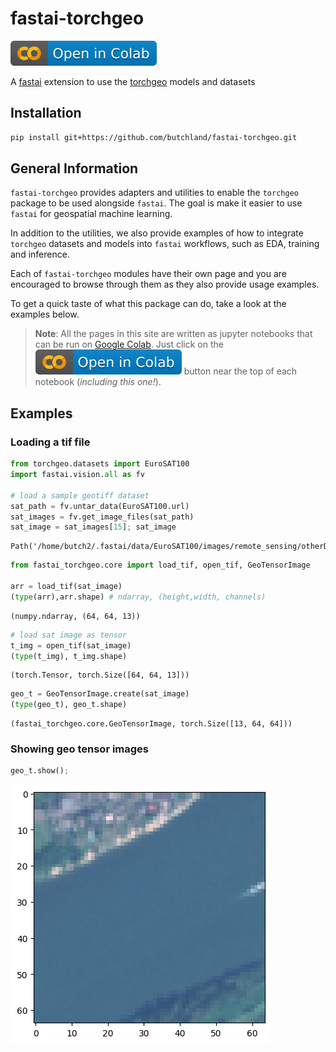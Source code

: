 fastai-torchgeo
================

<!-- WARNING: THIS FILE WAS AUTOGENERATED! DO NOT EDIT! -->

<div>

[![](https://raw.githubusercontent.com/butchland/fastai-torchgeo/master/assets/colab.svg)](https://colab.research.google.com/github/butchland/fastai-torchgeo/blob/master/nbs/index.ipynb)

</div>

A [fastai](https://docs.fast.ai) extension to use the
[torchgeo](https://torchgeo.readthedocs.io/en/stable/) models and
datasets

## Installation

``` bash
pip install git+https://github.com/butchland/fastai-torchgeo.git
```

## General Information

`fastai-torchgeo` provides adapters and utilities to enable the
`torchgeo` package to be used alongside `fastai`. The goal is make it
easier to use `fastai` for geospatial machine learning.

In addition to the utilities, we also provide examples of how to
integrate `torchgeo` datasets and models into `fastai` workflows, such
as EDA, training and inference.

Each of `fastai-torchgeo` modules have their own page and you are
encouraged to browse through them as they also provide usage examples.

To get a quick taste of what this package can do, take a look at the
examples below.

> **Note**: All the pages in this site are written as jupyter notebooks
> that can be run on [Google Colab](https://colab.research.google.com).
> Just click on the
> [![](https://raw.githubusercontent.com/butchland/fastai-torchgeo/master/assets/colab.svg)](https://colab.research.google.com/github/butchland/fastai-torchgeo/blob/master/nbs/index.ipynb)
> button near the top of each notebook (*including this one!*).

## Examples

### Loading a tif file

``` python
from torchgeo.datasets import EuroSAT100
import fastai.vision.all as fv

# load a sample geotiff dataset
sat_path = fv.untar_data(EuroSAT100.url)
sat_images = fv.get_image_files(sat_path)
sat_image = sat_images[15]; sat_image
```

    Path('/home/butch2/.fastai/data/EuroSAT100/images/remote_sensing/otherDatasets/sentinel_2/tif/River/River_458.tif')

``` python
from fastai_torchgeo.core import load_tif, open_tif, GeoTensorImage

arr = load_tif(sat_image) 
(type(arr),arr.shape) # ndarray, (height,width, channels)
```

    (numpy.ndarray, (64, 64, 13))

``` python
# load sat image as tensor
t_img = open_tif(sat_image)
(type(t_img), t_img.shape)
```

    (torch.Tensor, torch.Size([64, 64, 13]))

``` python
geo_t = GeoTensorImage.create(sat_image)
(type(geo_t), geo_t.shape)
```

    (fastai_torchgeo.core.GeoTensorImage, torch.Size([13, 64, 64]))

### Showing geo tensor images

``` python
geo_t.show();
```

![](index_files/figure-commonmark/cell-6-output-1.png)
